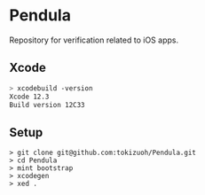 # Pendula
Repository for verification related to iOS apps.
  
## Xcode
  
```bash
> xcodebuild -version
Xcode 12.3
Build version 12C33
```
  
## Setup
  
```
> git clone git@github.com:tokizuoh/Pendula.git
> cd Pendula
> mint bootstrap  
> xcodegen
> xed .
```
  
